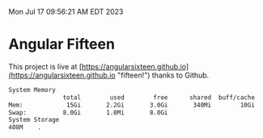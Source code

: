 Mon Jul 17 09:56:21 AM EDT 2023

# Angular Fifteen


This project is live at [https://angularsixteen.github.io](https://angularsixteen.github.io "fifteen!") thanks to Github.

```bash
System Memory
               total        used        free      shared  buff/cache   available
Mem:            15Gi       2.2Gi       3.0Gi       340Mi        10Gi        12Gi
Swap:          8.0Gi       1.0Mi       8.0Gi
System Storage
408M	.
```
